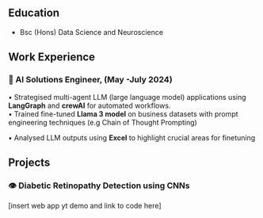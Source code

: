 ## Education
- Bsc (Hons) Data Science and Neuroscience

  
## Work Experience
 ### 🤖 AI Solutions Engineer, (May -July 2024) 
 • Strategised multi-agent LLM (large language model) applications using **LangGraph** and **crewAI** for automated 
workflows.  
 • Trained fine-tuned **Llama 3 model** on business datasets with prompt engineering techniques (e.g Chain of Thought 
Prompting) 

 • Analysed LLM outputs using **Excel** to highlight crucial areas for finetuning 
 
 
 ## Projects
  ### 👁 Diabetic Retinopathy Detection using CNNs
  [insert web app yt demo  and link to code here]


